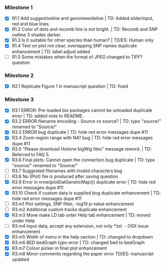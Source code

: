 ### Milestone 1
- [x] R1.1 Add suggestiveline and genomewideline | TD: Added sliderInput, red and blue lines.  
- [x] R1.2 Color of dots and recomb line is not bright. | TD: Recomb and SNP outline 3 shades darker.  
- [x] R1.3 Is it suitable for other species than human? | TD/ES: Human only   
- [x] R1.4 Text on plot not clear, overlapping SNP names duplicate enhancement | TD: label adjust added  
- [ ] R1.5 Some mistakes when the format of JPEG changed to TIFF? question  

### Milestone 2
- [x] R2.1 Replicate Figure 1 in manuscript question | TD: fixed  

### Milestone 3
- [x] R3.1 ERROR: Pre-loaded bio packages cannot be unloaded duplicate error | TD: added note to README.  
- [x] R3.2 ERROR filename encoding - Source vs source? | TD: typo "source/" renamed to "Source/"  
- [x] R3.3 ERROR bug duplicate | TD: hide red error messages dupe #11  
- [x] R3.4 Zoom region range with NA? bug | TD: hide red error messages dupe #11  
- [x] R3.5 "Please download Histone bigWig files" message reword. | TD: Referred to FAQ 5. 
- [x] R3.6 Final plots: Cannot open the connection bug duplicate | TD: typo "source/" renamed to "Source/"  
- [ ] R3.7 Suggested filenames with invalid characters bug  
- [ ] R3.8 No (Plot) file is produced after saving question  
- [x] R3.9 Error in nrow(plotDatGeneticMap()) duplicate error | TD: hide red error messages dupe #11  
- [x] R3.10 Check if custom data is supplied bug duplicate enhancement | TD: hide red error messages dupe #11  
- [ ] R3.m1 Plot settings, SNP filter, -log10 p-value enhancement  
- [ ] R3.m2 Additional custom tracks duplicate enhancement  
- [x] R3.m3 Move make LD tab unter Help tab enhancement  | TD: moved under Help
- [ ] R3.m4 Input data, accept any extension, not only *.txt. - OSX issue enhancement  
- [x] R3.m5 Width of menu in the help section | TD: changed to dropdown  
- [x] R3.m6 BED bedGraph typo error | TD: changed bed to bedGraph  
- [x] R3.m7 Colour picker in final plot enhancement  
- [x] R3.m8 Minor comments regarding the paper error TD/ES: manuscript updated  
